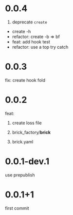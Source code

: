# 0.0.4
1. deprecate `create`
* create -h
* refactor: create -b => bf
* feat: add hook test
* refactor: use a top try catch
# 0.0.3
fix: create hook fold
# 0.0.2
feat:
1. create loss file

2. brick_factory/__brick__
3. brick.yaml
# 0.0.1-dev.1
use prepublish
# 0.0.1+1
first commit